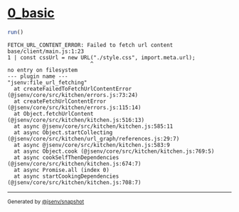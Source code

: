 # [0_basic](../../js_import_meta_url_not_found_build.test.mjs#L22)

```js
run()
```

```console
FETCH_URL_CONTENT_ERROR: Failed to fetch url content
base/client/main.js:1:23
1 | const cssUrl = new URL("./style.css", import.meta.url);
                          ^
no entry on filesystem
--- plugin name ---
"jsenv:file_url_fetching"
  at createFailedToFetchUrlContentError (@jsenv/core/src/kitchen/errors.js:73:24)
  at createFetchUrlContentError (@jsenv/core/src/kitchen/errors.js:115:14)
  at Object.fetchUrlContent (@jsenv/core/src/kitchen/kitchen.js:516:13)
  at async @jsenv/core/src/kitchen/kitchen.js:585:11
  at async Object.startCollecting (@jsenv/core/src/kitchen/url_graph/references.js:29:7)
  at async @jsenv/core/src/kitchen/kitchen.js:583:9
  at async Object.cook (@jsenv/core/src/kitchen/kitchen.js:769:5)
  at async cookSelfThenDependencies (@jsenv/core/src/kitchen/kitchen.js:674:7)
  at async Promise.all (index 0)
  at async startCookingDependencies (@jsenv/core/src/kitchen/kitchen.js:708:7)
```

---

<sub>
  Generated by <a href="https://github.com/jsenv/core/tree/main/packages/tooling/snapshot">@jsenv/snapshot</a>
</sub>
